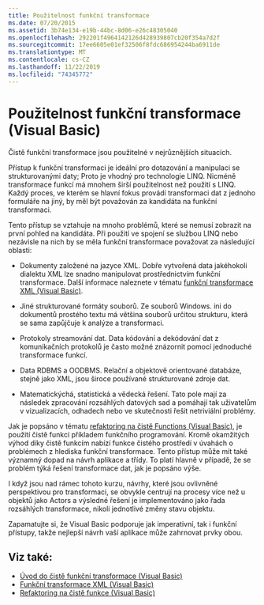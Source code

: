 ```yaml
---
title: Použitelnost funkční transformace
ms.date: 07/20/2015
ms.assetid: 3b74e134-e19b-44bc-8d06-e26c48305040
ms.openlocfilehash: 292201f4964142126d428939807cb20f354a7d2f
ms.sourcegitcommit: 17ee6605e01ef32506f8fdc686954244ba6911de
ms.translationtype: MT
ms.contentlocale: cs-CZ
ms.lasthandoff: 11/22/2019
ms.locfileid: "74345772"
---
```

# <a name="applicability-of-functional-transformation-visual-basic"></a>Použitelnost funkční transformace (Visual Basic)
Čistě funkční transformace jsou použitelné v nejrůznějších situacích.  
  
 Přístup k funkční transformaci je ideální pro dotazování a manipulaci se strukturovanými daty; Proto je vhodný pro technologie LINQ. Nicméně transformace funkcí má mnohem širší použitelnost než použití s LINQ. Každý proces, ve kterém se hlavní fokus provádí transformaci dat z jednoho formuláře na jiný, by měl být považován za kandidáta na funkční transformaci.  
  
 Tento přístup se vztahuje na mnoho problémů, které se nemusí zobrazit na první pohled na kandidáta. Při použití ve spojení se službou LINQ nebo nezávisle na nich by se měla funkční transformace považovat za následující oblasti:  
  
- Dokumenty založené na jazyce XML. Dobře vytvořená data jakéhokoli dialektu XML lze snadno manipulovat prostřednictvím funkční transformace. Další informace naleznete v tématu [funkční transformace XML (Visual Basic)](../../../../visual-basic/programming-guide/concepts/linq/functional-transformation-of-xml.md).  
  
- Jiné strukturované formáty souborů. Ze souborů Windows. ini do dokumentů prostého textu má většina souborů určitou strukturu, která se sama zapůjčuje k analýze a transformaci.  
  
- Protokoly streamování dat. Data kódování a dekódování dat z komunikačních protokolů je často možné znázornit pomocí jednoduché transformace funkcí.  
  
- Data RDBMS a OODBMS. Relační a objektově orientované databáze, stejně jako XML, jsou široce používané strukturované zdroje dat.  
  
- Matematickýchá, statistická a vědecká řešení. Tato pole mají za následek zpracování rozsáhlých datových sad a pomáhají tak uživatelům v vizualizacích, odhadech nebo ve skutečnosti řešit netriviální problémy.  
  
 Jak je popsáno v tématu [refaktoring na čistě Functions (Visual Basic)](../../../../visual-basic/programming-guide/concepts/linq/refactoring-into-pure-functions.md), je použití čistě funkcí příkladem funkčního programování. Kromě okamžitých výhod díky čistě funkcím nabízí funkce čistého prostředí v úvahách o problémech z hlediska funkční transformace. Tento přístup může mít také významný dopad na návrh aplikace a třídy. To platí hlavně v případě, že se problém týká řešení transformace dat, jak je popsáno výše.  
  
 I když jsou nad rámec tohoto kurzu, návrhy, které jsou ovlivněné perspektivou pro transformaci, se obvykle centrují na procesy více než u objektů jako Actors a výsledné řešení je implementováno jako řada rozsáhlých transformace, nikoli jednotlivé změny stavu objektu.  
  
 Zapamatujte si, že Visual Basic podporuje jak imperativní, tak i funkční přístupy, takže nejlepší návrh vaší aplikace může zahrnovat prvky obou.  
  
## <a name="see-also"></a>Viz také:

- [Úvod do čistě funkční transformace (Visual Basic)](../../../../visual-basic/programming-guide/concepts/linq/introduction-to-pure-functional-transformations.md)
- [Funkční transformace XML (Visual Basic)](../../../../visual-basic/programming-guide/concepts/linq/functional-transformation-of-xml.md)
- [Refaktoring na čistě funkce (Visual Basic)](../../../../visual-basic/programming-guide/concepts/linq/refactoring-into-pure-functions.md)
